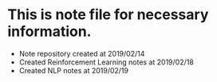 # This is note file for necessary information.
- Note repository created at 2019/02/14
- Created Reinforcement Learning notes at 2019/02/18
- Created NLP notes at 2019/02/19